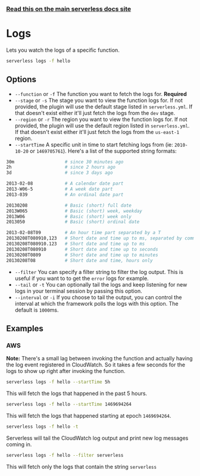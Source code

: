 <!--
title: Serverless Framework Commands - AWS Lambda - Logs
menuText: Logs
menuOrder: 5
description: View logs of your AWS Lambda Function within your terminal using the Serverless Framework
layout: Doc
-->

<!-- DOCS-SITE-LINK:START automatically generated  -->
### [Read this on the main serverless docs site](https://www.serverless.com/docs/providers/aws/cli-reference/logs)
<!-- DOCS-SITE-LINK:END -->

# Logs

Lets you watch the logs of a specific function.

```bash
serverless logs -f hello
```

## Options

- `--function` or `-f` The function you want to fetch the logs for. **Required**
- `--stage` or `-s` The stage you want to view the function logs for. If not provided, the plugin will use the default stage listed in `serverless.yml`. If that doesn't exist either it'll just fetch the logs from the `dev` stage.
- `--region` or `-r` The region you want to view the function logs for. If not provided, the plugin will use the default region listed in `serverless.yml`. If that doesn't exist either it'll just fetch the logs from the `us-east-1` region.
- `--startTime` A specific unit in time to start fetching logs from (ie: `2010-10-20` or `1469705761`). Here's a list of the supported string formats:

```bash
30m                   # since 30 minutes ago
2h                    # since 2 hours ago
3d                    # since 3 days ago

2013-02-08            # A calendar date part
2013-W06-5            # A week date part
2013-039              # An ordinal date part

20130208              # Basic (short) full date
2013W065              # Basic (short) week, weekday
2013W06               # Basic (short) week only
2013050               # Basic (short) ordinal date

2013-02-08T09         # An hour time part separated by a T
20130208T080910,123   # Short date and time up to ms, separated by comma
20130208T080910.123   # Short date and time up to ms
20130208T080910       # Short date and time up to seconds
20130208T0809         # Short date and time up to minutes
20130208T08           # Short date and time, hours only
```

- `--filter` You can specify a filter string to filter the log output. This is useful if you want to to get the `error` logs for example.
- `--tail` or `-t` You can optionally tail the logs and keep listening for new logs in your terminal session by passing this option.
- `--interval` or `-i` If you choose to tail the output, you can control the interval at which the framework polls the logs with this option. The default is `1000`ms.

## Examples

### AWS

**Note:** There's a small lag between invoking the function and actually having the log event registered in CloudWatch. So it takes a few seconds for the logs to show up right after invoking the function.

```bash
serverless logs -f hello --startTime 5h
```
This will fetch the logs that happened in the past 5 hours.

```bash
serverless logs -f hello --startTime 1469694264
```
This will fetch the logs that happened starting at epoch `1469694264`.

```bash
serverless logs -f hello -t
```

Serverless will tail the CloudWatch log output and print new log messages coming in.

```bash
serverless logs -f hello --filter serverless
```
This will fetch only the logs that contain the string `serverless`